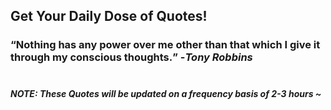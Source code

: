 ## Get Your Daily Dose of Quotes!
### <q>Nothing has any power over me other than that which I give it through my conscious thoughts.</q> -<em>Tony Robbins</em> <br><br>
##### NOTE: These Quotes will be updated on a frequency basis of 2-3 hours ~

